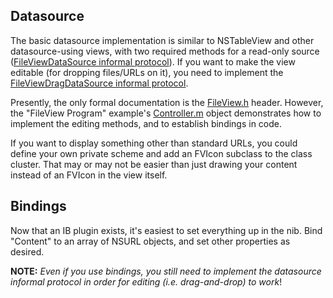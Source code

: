 ## Datasource ##

The basic datasource implementation is similar to NSTableView and other datasource-using views, with two required methods for a read-only source ([FileViewDataSource informal protocol](http://code.google.com/p/fileview/source/browse/trunk/fileview/FileView.h)).  If you want to make the view editable (for dropping files/URLs on it), you need to implement the [FileViewDragDataSource informal protocol](http://code.google.com/p/fileview/source/browse/trunk/fileview/FileView.h).

Presently, the only formal documentation is the [FileView.h](http://code.google.com/p/fileview/source/browse/trunk/fileview/FileView.h) header.  However, the "FileView Program" example's [Controller.m](http://code.google.com/p/fileview/source/browse/trunk/fileview/FileView%20Program/Controller.m) object demonstrates how to implement the editing methods, and to establish bindings in code.

If you want to display something other than standard URLs, you could define your own private scheme and add an FVIcon subclass to the class cluster.  That may or may not be easier than just drawing your content instead of an FVIcon in the view itself.

## Bindings ##

Now that an IB plugin exists, it's easiest to set everything up in the nib.  Bind "Content" to an array of NSURL objects, and set other properties as desired.

**NOTE:** _Even if you use bindings, you still need to implement the datasource informal protocol in order for editing (i.e. drag-and-drop) to work_!